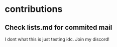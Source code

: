 # contributions

## Check lists.md for commited mail ##

I dont what this is just testing idc. Join my discord!